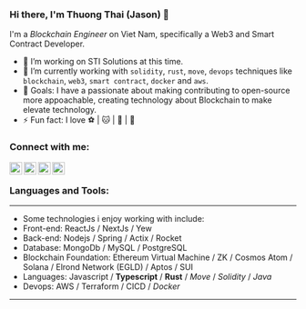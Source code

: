 <!-- List Of Websites-->
[facebook]: https://www.facebook.com/thuongzzu/
[github]: https://github.com/JasonElke
[gmail]: mailto:thhuondnn@gmail.com
[linkedin]: https://www.linkedin.com/in/thuongth/

### Hi there, I'm Thuong Thai (Jason) 👋

I'm a *Blockchain Engineer* on Viet Nam, specifically a Web3 and Smart Contract Developer.
- 🔭 I’m working on STI Solutions at this time.
- 🌱 I’m currently working with `solidity`, `rust`, `move`, `devops` techniques like `blockchain`, `web3`, `smart contract`, `docker` and `aws`.
- 🥅 Goals: I have a passionate about making contributing to open-source more appoachable, creating technology about Blockchain to make elevate technology.
- ⚡ Fun fact: I love ⚽️ | 🐱 | 🐶 | 🎸

### Connect with me:

[<img align="left" alt="jason | Facebook" width="22px" src="https://upload.wikimedia.org/wikipedia/commons/thumb/1/16/Facebook-icon-1.png/600px-Facebook-icon-1.png" />][facebook]
[<img align="left" alt="jason | Github" width="22px" src="https://upload.wikimedia.org/wikipedia/commons/thumb/9/91/Octicons-mark-github.svg/600px-Octicons-mark-github.svg.png" />][github]
[<img align="left" alt="jason | Email" width="22px" src="https://cdn-icons-png.flaticon.com/512/281/281769.png" />][gmail]
[<img align="left" alt="jason | LinkedIn" width="22px" src="https://banner2.cleanpng.com/20180406/jpq/kisspng-linkedin-logo-computer-icons-comcast-business-get-started-now-button-5ac6f544698595.9898331815229883564322.jpg" />][linkedin]

<br />

### Languages and Tools:
---
- Some technologies i enjoy working with include:
 - Front-end: ReactJs / NextJs / Yew
 - Back-end: Nodejs / Spring / Actix / Rocket
 - Database: MongoDb / MySQL / PostgreSQL
 - Blockchain Foundation: Ethereum Virtual Machine / ZK / Cosmos Atom / Solana / Elrond Network (EGLD) / Aptos / SUI
 - Languages: Javascript / **Typescript** / **Rust** / *Move* / *Solidity* / *Java*
 - Devops: AWS / Terraform / CICD / *Docker*
---
<br />
<br />
